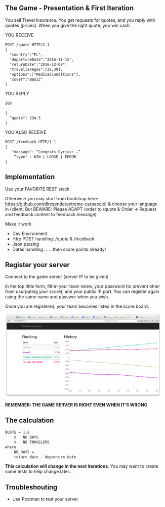 
## The Game - Presentation & First Iteration

You sell Travel Insurance. You get requests for quotes, and you reply with quotes (prices). When you give the right quote, you win cash.

YOU RECEIVE

	POST /quote HTTP/1.1
	{
	  "country":"PL",
	  "departureDate":"2016-11-15",
	  "returnDate":"2016-12-09",
	  "travellerAges":[32,39],
	  "options":["MedicalConditions"],
	  "cover":"Basic"
	}

YOU REPLY

	200

	{
	  ”quote": 234.5
	}

YOU ALSO RECEIVE

	POST /feedback HTTP/1.1
	{
	   "message": ”Congrats Cyriux: …”
		”type" : WIN | LOOSE | ERROR
	}

## Implementation

Use your FAVORITE REST stack

Otherwise you may start from bootstrap here: https://github.com/dlresende/extreme-carpaccio) & choose your language in /client. But BEWARE: Please ADAPT /order to /quote & Order -> Request and feedback.content to feedback.message)

Make it work:

- Dev Environment
- Http POST handling: /quote & /feedback
- Json parsing
- Dates handling
… ...then score points already!

## Register your server

Connect to the game server (server IP to be given)

In the top little form, fill-in your team name, your password (to prevent other from usurpating your score), and your public IP:port. You can register again using the same name and passwor when you wish.

Once you are registered, your team becomes listed in the score board.

![The score board on the game server](/end_it4_TDD.png)

**REMEMBER: THE GAME SERVER IS RIGHT EVEN WHEN IT’S WRONG**

## The calculation

	QUOTE = 1.8
		x 	NB DAYS
		x 	NB TRAVELERS
	where 
		NB DAYS = 
		return date - departure date

**This calculation will change in the next iterations**. You may want to create some tests to help change later...

## Troubleshouting

- Use Postman to test your server

